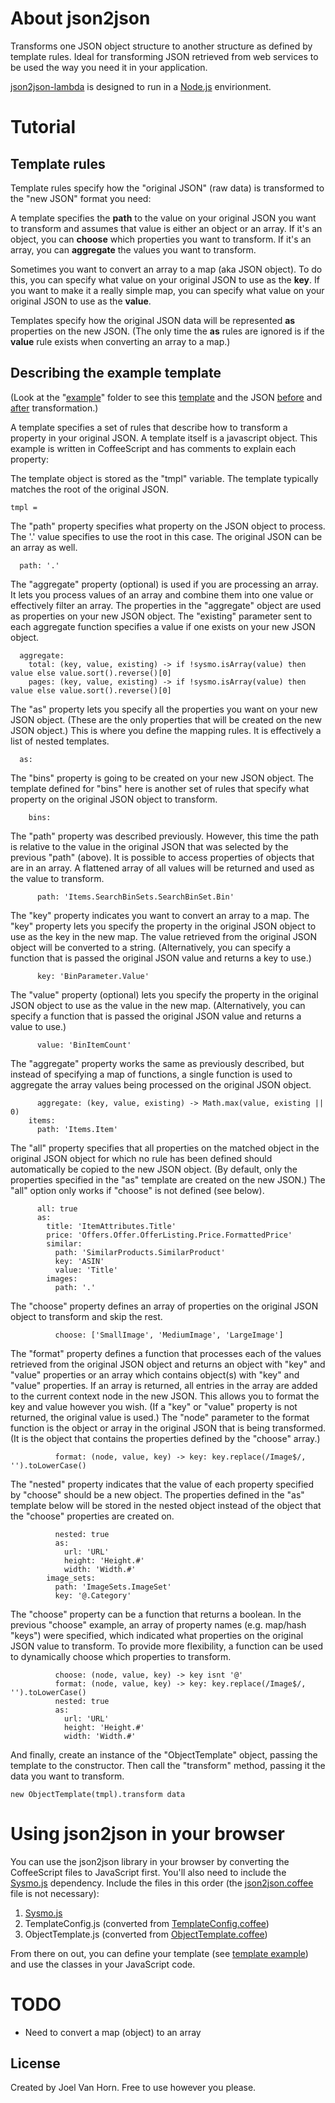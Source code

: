 # About json2json

Transforms one JSON object structure to another structure as defined by template rules.
Ideal for transforming JSON retrieved from web services to be used the way you need it in your application.

[json2json-lambda](https://github.com/simplemerchant/json2json-lambda) is designed to run in a [Node.js](http://nodejs.org) envirionment.

# Tutorial

## Template rules

Template rules specify how the "original JSON" (raw data) is transformed to the "new JSON" format you need:

A template specifies the **path** to the value on your original JSON you want to transform
and assumes that value is either an object or an array.
If it's an object, you can **choose** which properties you want to transform.
If it's an array, you can **aggregate** the values you want to transform.

Sometimes you want to convert an array to a map (aka JSON object).
To do this, you can specify what value on your original JSON to use as the **key**.
If you want to make it a really simple map,
you can specify what value on your original JSON to use as the **value**.

Templates specify how the original JSON data will be represented **as** properties on the new JSON.
(The only time the **as** rules are ignored is if the **value** rule exists
when converting an array to a map.)

## Describing the example template

(Look at the "[example](example)" folder to see this [template](example/template.coffee) and the JSON [before](example/original.json) and [after](example/transformed.json) transformation.)

A template specifies a set of rules that describe how to transform a property in your original JSON.
A template itself is a javascript object.
This example is written in CoffeeScript and has comments to explain each property:

The template object is stored as the "tmpl" variable.
The template typically matches the root of the original JSON.

    tmpl =

The "path" property specifies what property on the JSON object to process.
The '.' value specifies to use the root in this case.
The original JSON can be an array as well.

      path: '.'

The "aggregate" property (optional) is used if you are processing an array.
It lets you process values of an array and combine them into one value or effectively filter an array.
The properties in the "aggregate" object are used as properties on your new JSON object.
The "existing" parameter sent to each aggregate function specifies a value if one exists on your new JSON object.

      aggregate:  
        total: (key, value, existing) -> if !sysmo.isArray(value) then value else value.sort().reverse()[0]
        pages: (key, value, existing) -> if !sysmo.isArray(value) then value else value.sort().reverse()[0]

The "as" property lets you specify all the properties you want on your new JSON object.
(These are the only properties that will be created on the new JSON object.)
This is where you define the mapping rules.
It is effectively a list of nested templates.

      as:

The "bins" property is going to be created on your new JSON object.
The template defined for "bins" here is another set of rules that specify what property
on the original JSON object to transform.

        bins:  

The "path" property was described previously.
However, this time the path is relative to the value in the original JSON that was selected by the previous "path" (above).
It is possible to access properties of objects that are in an array.
A flattened array of all values will be returned and used as the value to transform.

          path: 'Items.SearchBinSets.SearchBinSet.Bin'

The "key" property indicates you want to convert an array to a map.
The "key" property lets you specify the property in the original JSON object to use as the key in the new map.
The value retrieved from the original JSON object will be converted to a string.
(Alternatively, you can specify a function that is passed the original JSON value and returns a key to use.)

          key: 'BinParameter.Value'

The "value" property (optional) lets you specify the property in the original JSON object to use as the value in the new map.
(Alternatively, you can specify a function that is passed the original JSON value and returns a value to use.)

          value: 'BinItemCount'

The "aggregate" property works the same as previously described, but instead of specifying a map of functions,
a single function is used to aggregate the array values being processed on the original JSON object.

          aggregate: (key, value, existing) -> Math.max(value, existing || 0)
        items:  
          path: 'Items.Item'

The "all" property specifies that all properties on the matched object in the original JSON object for which
no rule has been defined should automatically be copied to the new JSON object.
(By default, only the properties specified in the "as" template are created on the new JSON.)
The "all" option only works if "choose" is not defined (see below).

          all: true
          as:
            title: 'ItemAttributes.Title'
            price: 'Offers.Offer.OfferListing.Price.FormattedPrice'
            similar:
              path: 'SimilarProducts.SimilarProduct'
              key: 'ASIN'
              value: 'Title'
            images:
              path: '.'

The "choose" property defines an array of properties on the original JSON object to transform and skip the rest.

              choose: ['SmallImage', 'MediumImage', 'LargeImage']

The "format" property defines a function that processes each of the values retrieved from the original JSON object
and returns an object with "key" and "value" properties or an array which contains object(s) with "key" and "value" properties. If an array is returned, all entries in the array are added to the current context node in the new JSON.
This allows you to format the key and value however you wish.
(If a "key" or "value" property is not returned, the original value is used.)
The "node" parameter to the format function is the object or array in the original JSON that is being transformed.
(It is the object that contains the properties defined by the "choose" array.)

              format: (node, value, key) -> key: key.replace(/Image$/, '').toLowerCase()

The "nested" property indicates that the value of each property specified by "choose" should be a new object.
The properties defined in the "as" template below will be stored in the nested object instead of the object that the
"choose" properties are created on.

              nested: true
              as:
                url: 'URL'
                height: 'Height.#'  
                width: 'Width.#'
            image_sets:
              path: 'ImageSets.ImageSet'
              key: '@.Category'

The "choose" property can be a function that returns a boolean.
In the previous "choose" example, an array of property names (e.g. map/hash "keys") were specified,
which indicated what properties on the original JSON value to transform.
To provide more flexibility, a function can be used to dynamically choose which properties to transform.

              choose: (node, value, key) -> key isnt '@'
              format: (node, value, key) -> key: key.replace(/Image$/, '').toLowerCase()
              nested: true
              as:
                url: 'URL'
                height: 'Height.#'
                width: 'Width.#'

And finally, create an instance of the "ObjectTemplate" object,
passing the template to the constructor.
Then call the "transform" method, passing it the data you want to transform.

    new ObjectTemplate(tmpl).transform data

# Using json2json in your browser

You can use the json2json library in your browser by converting the CoffeeScript files to JavaScript first.
You'll also need to include the [Sysmo.js](https://github.com/joelvh/Sysmo.js) dependency.
Include the files in this order (the [json2json.coffee](lib/json2json.coffee) file is not necessary):

  1. [Sysmo.js](https://github.com/joelvh/Sysmo.js)
  2. TemplateConfig.js (converted from [TemplateConfig.coffee](lib/TemplateConfig.coffee))
  3. ObjectTemplate.js (converted from [ObjectTemplate.coffee](lib/ObjectTemplate.coffee))

From there on out, you can define your template (see [template example](example/template.coffee)) and use the classes in your JavaScript code.

# TODO

* Need to convert a map (object) to an array


## License

Created by Joel Van Horn. Free to use however you please.
